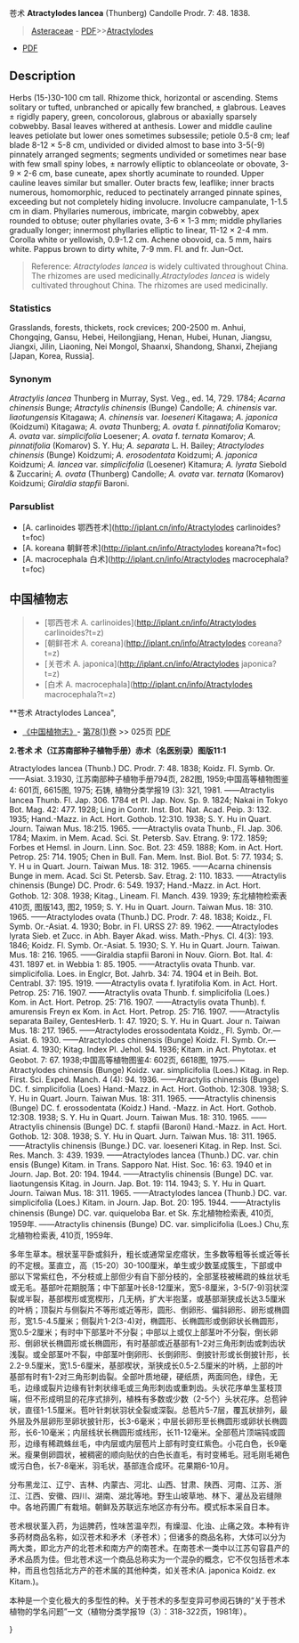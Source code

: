 苍术 **Atractylodes lancea** (Thunberg) Candolle Prodr. 7: 48. 1838.

> [Asteraceae](http://iplant.cn/info/Asteraceae?t=foc) - [PDF](http://www.iplant.cn/foc/pdf/Asteraceae.pdf)>>[Atractylodes](http://iplant.cn/info/Atractylodes?t=foc)
 - [PDF](http://www.iplant.cn/foc/pdf/Atractylodes.pdf)

## Description

Herbs (15-)30-100 cm tall. Rhizome thick, horizontal or ascending. Stems solitary or tufted, unbranched or apically few branched, ± glabrous. Leaves ± rigidly papery, green, concolorous, glabrous or abaxially sparsely cobwebby. Basal leaves withered at anthesis. Lower and middle cauline leaves petiolate but lower ones sometimes subsessile; petiole 0.5-8 cm; leaf blade 8-12 × 5-8 cm, undivided or divided almost to base into 3-5(-9) pinnately arranged segments; segments undivided or sometimes near base with few small spiny lobes, ± narrowly elliptic to oblanceolate or obovate, 3-9 × 2-6 cm, base cuneate, apex shortly acuminate to rounded. Upper cauline leaves similar but smaller. Outer bracts few, leaflike; inner bracts numerous, homomorphic, reduced to pectinately arranged pinnate spines, exceeding but not completely hiding involucre. Involucre campanulate, 1-1.5 cm in diam. Phyllaries numerous, imbricate, margin cobwebby, apex rounded to obtuse; outer phyllaries ovate, 3-6 × 1-3 mm; middle phyllaries gradually longer; innermost phyllaries elliptic to linear, 11-12 × 2-4 mm. Corolla white or yellowish, 0.9-1.2 cm. Achene obovoid, ca. 5 mm, hairs white. Pappus brown to dirty white, 7-9 mm. Fl. and fr. Jun-Oct.


> Reference: 
>*Atractylodes lancea* is widely cultivated throughout China. The rhizomes are used medicinally.*Atractylodes lancea* is widely cultivated throughout China. The rhizomes are used medicinally.

### Statistics
Grasslands, forests, thickets, rock crevices; 200-2500 m. Anhui, Chongqing, Gansu, Hebei, Heilongjiang, Henan, Hubei, Hunan, Jiangsu, Jiangxi, Jilin, Liaoning, Nei Mongol, Shaanxi, Shandong, Shanxi, Zhejiang [Japan, Korea, Russia].

### Synonym
*Atractylis lancea* Thunberg in Murray, Syst. Veg., ed. 14, 729. 1784; *Acarna chinensis* Bunge; *Atractylis chinensis* (Bunge) Candolle; *A. chinensis* var. *liaotungensis* Kitagawa; *A. chinensis* var. *loeseneri* Kitagawa; *A. japonica* (Koidzumi) Kitagawa; *A. ovata* Thunberg; *A. ovata* f. *pinnatifolia* Komarov; *A. ovata* var. *simplicifolia* Loesener; *A. ovata* f. *ternata* Komarov; *A. pinnatifolia* (Komarov) S. Y. Hu; *A. separata* L. H. Bailey; *Atractylodes chinensis* (Bunge) Koidzumi; *A. erosodentata* Koidzumi; *A. japonica* Koidzumi; *A. lancea* var. *simplicifolia* (Loesener) Kitamura; *A. lyrata* Siebold & Zuccarini; *A. ovata* (Thunberg) Candolle; *A. ovata* var. *ternata* (Komarov) Koidzumi; *Giraldia stapfii* Baroni.



### Parsublist

* [A.  carlinoides  鄂西苍术](http://iplant.cn/info/Atractylodes carlinoides?t=foc)
* [A.  koreana  朝鲜苍术](http://iplant.cn/info/Atractylodes koreana?t=foc)
* [A.  macrocephala  白术](http://iplant.cn/info/Atractylodes macrocephala?t=foc)


## 中国植物志

> * [鄂西苍术  A.  carlinoides](http://iplant.cn/info/Atractylodes carlinoides?t=z)
> * [朝鲜苍术  A.  coreana](http://iplant.cn/info/Atractylodes coreana?t=z)
> * [关苍术  A.  japonica](http://iplant.cn/info/Atractylodes japonica?t=z)
> * [白术  A.  macrocephala](http://iplant.cn/info/Atractylodes macrocephala?t=z)


**苍术 Atractylodes Lancea",



* [《中国植物志》](http://www.iplant.cn/frps)- [第78(1)卷](http://www.iplant.cn/frps/vol/78(1)) >> 025页 [PDF](http://www.iplant.cn/frps/pdf/78(1)/025.PDF)


**2.苍术 术（江苏南部种子植物手册）赤术（名医别录）图版11:1**

Atractylodes lancea (Thunb.) DC. Prodr. 7: 48. 1838; Koidz. Fl. Symb. Or.——Asiat. 3.1930, 江苏南部种子植物手册794页, 282图, 1959;中国高等植物图鉴4: 601页, 6615图, 1975; 石铸, 植物分类学报19 (3): 321, 1981. ——Atractylis lancea Thunb. Fl. Jap. 306. 1784 et Pl. Jap. Nov. Sp. 9. 1824; Nakai in Tokyo Bot. Mag. 42: 477. 1928; Ling in Contr. Inst. Bot. Nat. Acad. Peip. 3: 132. 1935; Hand.-Mazz. in Act. Hort. Gothob. 12:310. 1938; S. Y. Hu in Quart. Journ. Taiwan Mus. 18:215. 1965. ——Atractylis ovata Thunb., Fl. Jap. 306. 1784; Maxim. in Mem. Acad. Sci. St. Petersb. Sav. Etrang. 9: 172. 1859; Forbes et Hemsl. in Journ. Linn. Soc. Bot. 23: 459. 1888; Kom. in Act. Hort. Petrop. 25: 714. 1905; Chen in Bull. Fan. Mem. Inst. Biol. Bot. 5: 77. 1934; S. Y. H u in Quart. Journ. Taiwan Mus. 18: 312. 1965. ——Acarna chinensis Bunge in mem. Acad. Sci St. Petersb. Sav. Etrag. 2: 110. 1833. ——Atractylis chinensis (Bunge) DC. Prodr. 6: 549. 1937; Hand.-Mazz. in Act. Hort. Gothob. 12: 308. 1938; Kitag., Lineam. Fl. Manch. 439. 1939; 东北植物检索表410页, 图版143, 图2, 1959; S. Y. Hu in Quart. Journ. Taiwan Mus. 18: 310. 1965. ——Atractylodes ovata (Thunb.) DC. Prodr. 7: 48. 1838; Koidz., Fl. Symb. Or.-Asiat. 4. 1930; Bobr. in Fl. URSS 27: 89. 1962. ——Atractylodes lyrata Sieb. et Zucc. in Abh. Bayer Akad. wiss. Math.-Phys. Cl. 4(3): 193. 1846; Koidz. Fl. Symb. Or.-Asiat. 5. 1930; S. Y. Hu in Quart. Journ. Taiwan. Mus. 18: 216. 1965. ——Giraldia stapfii Baroni in Nouv. Giorn. Bot. Ital. 4: 431. 1897 et. in Webbia 1: 85. 1905. ——Atractylis ovata Thunb. var. simplicifolia. Loes. in Englcr, Bot. Jahrb. 34: 74. 1904 et in Beih. Bot. Centrabl. 37: 195. 1919. ——Atractylis ovata f. lyratifolia Kom. in Act. Hort. Petrop. 25: 716. 1907. ——Atractylis ovata Thunb. f. simplicifolia (Loes.) Kom. in Act. Hort. Petrop. 25: 716. 1907. ——Atractylis ovata Thunb). f. amurensis Freyn ex Kom. in Act. Hort. Petrop. 25: 716. 1907. ——Atractylis separata Bailey, GentesHerb. 1: 47. 1920; S. Y. Hu in Quart. Jour n. Taiwan Mus. 18: 217. 1965. ——Atractylodes erossodentata Koidz., Fl. Symb. Or.—Asiat. 6. 1930. ——Atractylodes chinensis (Bunge) Koidz. Fl. Symb. Or.—Asiat. 4. 1930; Kitag. Index Pl. Jehol. 94. 1936; Kitam. in Act. Phytotax. et Geobot. 7: 67. 1938;中国高等植物图鉴4: 602页, 6618图, 1975.——Atractylodes chinensis (Bunge) Koidz. var. simplicifolia (Loes.) Kitag. in Rep. First. Sci. Exped. Manch. 4 (4): 94. 1936. ——Atractylis chinensis (Bunge) DC. f. simplicifolia (Loes) Hand.-Mazz. in Act. Hort. Gothob. 12:308. 1938; S. Y. Hu in Quart. Journ. Taiwan Mus. 18: 311. 1965. ——Atractylis chinensis (Bunge) DC. f. erossodentata (Koidz.) Hand. -Mazz. in Act. Hort. Gothob. 12:308. 1938; S. Y. Hu in Quart. Journ. Taiwan Mus. 18: 310. 1965. ——Atractylis chinensis (Bunge) DC. f. stapfii (Baroni) Hand.-Mazz. in Act. Hort. Gothob. 12: 308. 1938; S. Y. Hu in Quart. Jurn. Taiwan Mus. 18: 311. 1965. ——Atractylis chinensis (Bunge.) DC. var. loeseneri Kitag. in Rep. Inst. Sci. Res. Manch. 3: 439. 1939. ——Atractylodes lancea (Thunb.) DC. var. chin ensis (Bunge) Kitam. in Trans. Sapporo Nat. Hist. Soc. 16: 63. 1940 et in Journ. Jap. Bot. 20: 194. 1944. ——Atractylis chinensis (Bunge) DC. var. liaotungensis Kitag. in Journ. Jap. Bot. 19: 114. 1943; S. Y. Hu in Quart. Journ. Taiwan Mus. 18: 311. 1965. ——Atractylodes lancea (Thunb.) DC. var. simplicifolia (Loes.) Kitam. in Journ. Jap. Bot. 20: 195. 1944. ——Atractylis chinensis (Bunge) DC. var. quiqueloba Bar. et Sk. 东北植物检索表, 410页, 1959年. ——Atractylis chinensis (Bunge) DC. var. simplicifolia (Loes.) Chu,东北植物检索表, 410页, 1959年.

多年生草本。根状茎平卧或斜升，粗长或通常呈疙瘩状，生多数等粗等长或近等长的不定根。茎直立，高（15-20）30-100厘米，单生或少数茎成簇生，下部或中部以下常紫红色，不分枝或上部但少有自下部分枝的，全部茎枝被稀疏的蛛丝状毛或无毛。基部叶花期脱落；中下部茎叶长8-12厘米，宽5-8厘米，3-5(7-9)羽状深裂或半裂，基部楔形或宽楔形，几无柄，扩大半抱茎，或基部渐狭成长达3.5厘米的叶柄；顶裂片与侧裂片不等形或近等形，圆形、倒卵形、偏斜卵形、卵形或椭圆形，宽1.5-4.5厘米；侧裂片1-2(3-4)对，椭圆形、长椭圆形或倒卵状长椭圆形，宽0.5-2厘米；有时中下部茎叶不分裂；中部以上或仅上部茎叶不分裂，倒长卵形、倒卵状长椭圆形或长椭圆形，有时基部或近基部有1-2对三角形刺齿或刺齿状浅裂。或全部茎叶不裂，中部茎叶倒卵形、长倒卵形、倒披针形或长倒披针形，长2.2-9.5厘米，宽1.5-6厘米，基部楔状，渐狭成长0.5-2.5厘米的叶柄，上部的叶基部有时有1-2对三角形刺齿裂。全部叶质地硬，硬纸质，两面同色，绿色，无毛，边缘或裂片边缘有针刺状缘毛或三角形刺齿或重刺齿。头状花序单生茎枝顶端，但不形成明显的花序式排列，植株有多数或少数（2-5个）头状花序。总苞钟状，直径1-1.5厘米。苞叶针刺状羽状全裂或深裂。总苞片5-7层，覆瓦状排列，最外层及外层卵形至卵状披针形，长3-6毫米；中层长卵形至长椭圆形或卵状长椭圆形，长6-10毫米；内层线状长椭圆形或线形，长11-12毫米。全部苞片顶端钝或圆形，边缘有稀疏蛛丝毛，中内层或内层苞片上部有时变红紫色。小花白色，长9毫米。瘦果倒卵圆状，被稠密的顺向贴伏的白色长直毛，有时变稀毛。冠毛刚毛褐色或污白色，长7-8毫米，羽毛状，基部连合成环。花果期6-10月。

分布黑龙江、辽宁、吉林、内蒙古、河北、山西、甘肃、陕西、河南、江苏、浙江、江西、安徽、四川、湖南、湖北等地。野生山坡草地、林下、灌丛及岩缝隙中。各地药圃广有栽培。朝鲜及苏联远东地区亦有分布。模式标本采自日本。

苍术根状茎入药，为运脾药，性味苦温辛烈，有燥湿、化浊、止痛之效。本种有许多药材商品名称，如汉苍术和矛术（矛苍术）；但诸多的商品名称，大体可以分为两大类，即北方产的北苍术和南方产的南苍术。在南苍术一类中以江苏句容县产的矛术品质为佳。但北苍术这一个商品总称实为一个混杂的概念，它不仅包括苍术本种，而且也包括北方产的苍术属的其他种类，如关苍术(A. japonica Koidz. ex Kitam.)。

本种是一个变化极大的多型性的种。关于苍术的多型变异可参阅石铸的“关于苍术植物的学名问题”一文（植物分类学报19（3）：318-322页，1981年）。



}